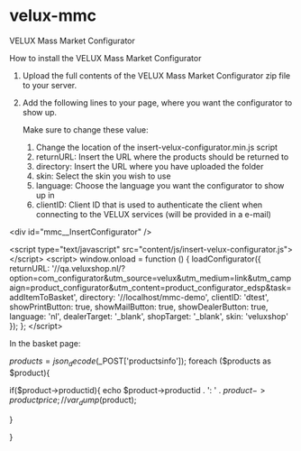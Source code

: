 velux-mmc
=========

VELUX Mass Market Configurator


How to install the VELUX Mass Market Configurator


1. Upload the full contents of the VELUX Mass Market Configurator zip file to your server.

2. Add the following lines to your page, where you want the configurator to show up.

	Make sure to change these value:
	1. Change the location of the insert-velux-configurator.min.js script
	2. returnURL: Insert the URL where the products should be returned to
	3. directory: Insert the URL where you have uploaded the folder
	4. skin: Select the skin you wish to use
	5. language: Choose the language you want the configurator to show up in
	6. clientID: Client ID that is used to authenticate the client when connecting to the VELUX services (will be provided in a e-mail)

	
<!-- Add these lines to your page -->

&lt;div id=&quot;mmc__InsertConfigurator&quot; /&gt;

&lt;script type=&quot;text/javascript&quot; src=&quot;content/js/insert-velux-configurator.js&quot;&gt;&lt;/script&gt;
&lt;script&gt;
	window.onload = function () {
		loadConfigurator({
			returnURL: &#39;//qa.veluxshop.nl/?option=com_configurator&amp;utm_source=velux&amp;utm_medium=link&amp;utm_campaign=product_configurator&amp;utm_content=product_configurator_edsp&amp;task=addItemToBasket&#39;,
			directory: &#39;//localhost/mmc-demo&#39;,
			clientID: &#39;dtest&#39;,
			showPrintButton: true,
			showMailButton: true,
			showDealerButton: true,
			language: &#39;nl&#39;,
			dealerTarget: &#39;_blank&#39;,
			shopTarget: &#39;_blank&#39;,
			skin: &#39;veluxshop&#39;
		});
	};
&lt;/script&gt;

In the basket page:

$products = json_decode($_POST['productsinfo']);
foreach ($products as $product){

if($product->productid){
echo $product->productid  . ': ' . $product->productprice;
//var_dump($product);

}

}


